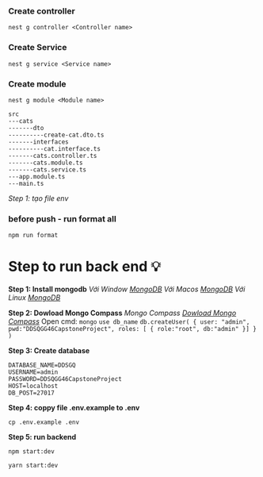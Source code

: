 ### Create controller

```
nest g controller <Controller name>

```

### Create Service

```
nest g service <Service name>

```

### Create module

```
nest g module <Module name>

```

```
src
---cats
-------dto
----------create-cat.dto.ts
-------interfaces
----------cat.interface.ts
-------cats.controller.ts
-------cats.module.ts
-------cats.service.ts
---app.module.ts
---main.ts
```
*Step 1: tạo file env*
### before push - run format all
```
npm run format
```
# Step to run back end 💡
**Step 1: Install mongodb**
    *Với Window [MongoDB](https://docs.mongodb.com/manual/tutorial/install-mongodb-on-windows/)*
    *Với Macos [MongoDB](https://docs.mongodb.com/manual/tutorial/install-mongodb-on-os-x/)*
    *Với Linux [MongoDB](https://docs.mongodb.com/manual/administration/install-on-linux/)*

**Step 2: Dowload Mongo Compass**
*Mongo Compass [Dowload Mongo Compass](https://www.mongodb.com/try/download/compass)*
    Open cmd:
    ```
    mongo
    ```
    ```
    use db_name
    ```
    ```
    db.createUser(
        {
            user: "admin",
            pwd:"DDSQGG46CapstoneProject",
            roles: [
                {
                    role:"root",
                    db:"admin"
                }]
        }
    )
    ```

**Step 3: Create database**
```
DATABASE_NAME=DDSGQ
USERNAME=admin
PASSWORD=DDSQGG46CapstoneProject
HOST=localhost
DB_POST=27017
```

**Step 4: coppy file .env.example to .env**
```
cp .env.example .env
```
**Step 5: run backend**
```
npm start:dev

yarn start:dev
```
